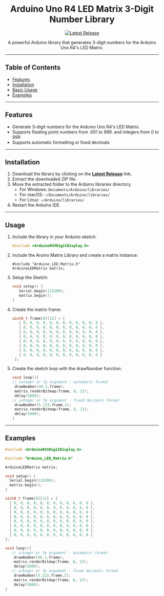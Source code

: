 <h1 align="center">Arduino Uno R4 LED Matrix 3-Digit Number Library</h1>

<p align="center">
  <a href="https://github.com/mgecawicz/Arduino_Uno_R4_2_Digit_Display/releases/latest">
    <img src="https://img.shields.io/github/v/release/mgecawicz/Arduino_Uno_R4_2_Digit_Display.svg?style=flat-square" alt="Latest Release">
  </a>
</p>

<p align="center">
  A powerful Arduino library that generates 3-digit numbers for the Arduino Uno R4's LED Matrix.
</p>

---

## Table of Contents

- [Features](#features)
- [Installation](#installation)
- [Basic Usage](#usage)
- [Examples](#examples)

---

## Features

- Generate 3-digit numbers for the Arduino Uno R4's LED Matrix.
- Supports floating point numbers from .001 to 999. and integers from 0 to 999
- Supports automatic formatting or fixed decimals

---

## Installation

1. Download the library by clicking on the **[Latest Release](https://github.com/mbrembati/ArduinoR43DigitDisplay/releases/latest)** link.
2. Extract the downloaded ZIP file.
3. Move the extracted folder to the Arduino libraries directory.
   - For Windows: `Documents/Arduino/libraries/`
   - For macOS: `~/Documents/Arduino/libraries/`
   - For Linux: `~/Arduino/libraries/`
4. Restart the Arduino IDE.

---

## Usage

1. Include the library in your Arduino sketch:
   ```cpp
   #include <ArduinoR43DigitDisplay.h>
   ```
2. Include the Aruino Matrix Library and create a matrix instance:
   ```ccp
   #include "Arduino_LED_Matrix.h"
   ArduinoLEDMatrix matrix;
   ```
3. Setup the Sketch:
   ```cpp
   void setup() {
      Serial.begin(115200);
      matrix.begin();
   }
   ```
4. Create the matrix frame:
   ```cpp
   uint8_t frame[8][12] = {
      { 0, 0, 0, 0, 0, 0, 0, 0, 0, 0, 0, 0 },
      { 0, 0, 0, 0, 0, 0, 0, 0, 0, 0, 0, 0 },
      { 0, 0, 0, 0, 0, 0, 0, 0, 0, 0, 0, 0 },
      { 0, 0, 0, 0, 0, 0, 0, 0, 0, 0, 0, 0 },
      { 0, 0, 0, 0, 0, 0, 0, 0, 0, 0, 0, 0 },
      { 0, 0, 0, 0, 0, 0, 0, 0, 0, 0, 0, 0 },
      { 0, 0, 0, 0, 0, 0, 0, 0, 0, 0, 0, 0 },
      { 0, 0, 0, 0, 0, 0, 0, 0, 0, 0, 0, 0 }
    };
   ```
5. Create the sketch loop with the drawNumber function:
   ```cpp
   void loop(){
   // integer or fp argument - automatic format
    drawNumber(49.1,frame);
    matrix.renderBitmap(frame, 8, 12);
    delay(5000);
   // integer or fp argument - fixed decimals format
    drawNumber(5.123,frame,2);
    matrix.renderBitmap(frame, 8, 12);
    delay(5000);
   }
   ```

---
## Examples
```cpp
#include <ArduinoR43DigitDisplay.h>

#include "Arduino_LED_Matrix.h"

ArduinoLEDMatrix matrix;

void setup() {
  Serial.begin(115200);
  matrix.begin();
}

uint8_t frame[8][12] = {
  { 0, 0, 0, 0, 0, 0, 0, 0, 0, 0, 0, 0 },
  { 0, 0, 0, 0, 0, 0, 0, 0, 0, 0, 0, 0 },
  { 0, 0, 0, 0, 0, 0, 0, 0, 0, 0, 0, 0 },
  { 0, 0, 0, 0, 0, 0, 0, 0, 0, 0, 0, 0 },
  { 0, 0, 0, 0, 0, 0, 0, 0, 0, 0, 0, 0 },
  { 0, 0, 0, 0, 0, 0, 0, 0, 0, 0, 0, 0 },
  { 0, 0, 0, 0, 0, 0, 0, 0, 0, 0, 0, 0 },
  { 0, 0, 0, 0, 0, 0, 0, 0, 0, 0, 0, 0 }
};

void loop(){
   // integer or fp argument - automatic format
    drawNumber(49.1,frame);
    matrix.renderBitmap(frame, 8, 12);
    delay(5000);
   // integer or fp argument - fixed decimals format
    drawNumber(5.123,frame,2);
    matrix.renderBitmap(frame, 8, 12);
    delay(5000);
}
```

   

